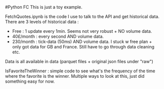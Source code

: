 #Python FC
This is just a toy example. 

FetchQuotes.ipynb is the code I use to talk to the API and get historical data. There are 3 levels of historical data : 
- Free : 1 update every 1min. Seems not very robust + NO volume data.
- 40£/month : every second AND volume data.
- 230/month : tick-data (50ms) AND volume data. 
I stuck w free plan + only got data for GB and France. Still have to go through data cleaning etc.

Data is all available in data (parquet files + original json files under "raw")

IsFavoriteTheWinner : simple code to see what's the frequency of the time where the favorite is the winner. Multiple ways to look at this, just did something easy for now.